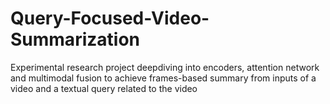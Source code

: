 # Query-Focused-Video-Summarization
Experimental research project deepdiving into encoders, attention network and multimodal fusion to achieve frames-based summary from inputs of a video and a textual query related to the video
